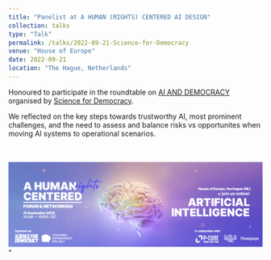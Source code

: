 ```yaml
---
title: "Panelist at A HUMAN (RIGHTS) CENTERED AI DESIGN"
collection: talks
type: "Talk"
permalink: /talks/2022-09-21-Science-for-Democracy
venue: "House of Europe"
date: 2022-09-21
location: "The Hague, Netherlands"
---
```


Honoured to participate in the roundtable on [AI AND DEMOCRACY](https://sciencefordemocracy.org/a-human-rights-centered-ai-design-hybrid-event-21st-september-the-hauge/) organised by [Science for Democracy](https://sciencefordemocracy.org/).

We reflected on the key steps towards trustworthy AI, most prominent challenges, and the need to assess and balance risks vs opportunites when moving AI systems to operational scenarios.

<br> <br/><img src='/images/AI_Human_Rights_21sep2022.jpg'>"
